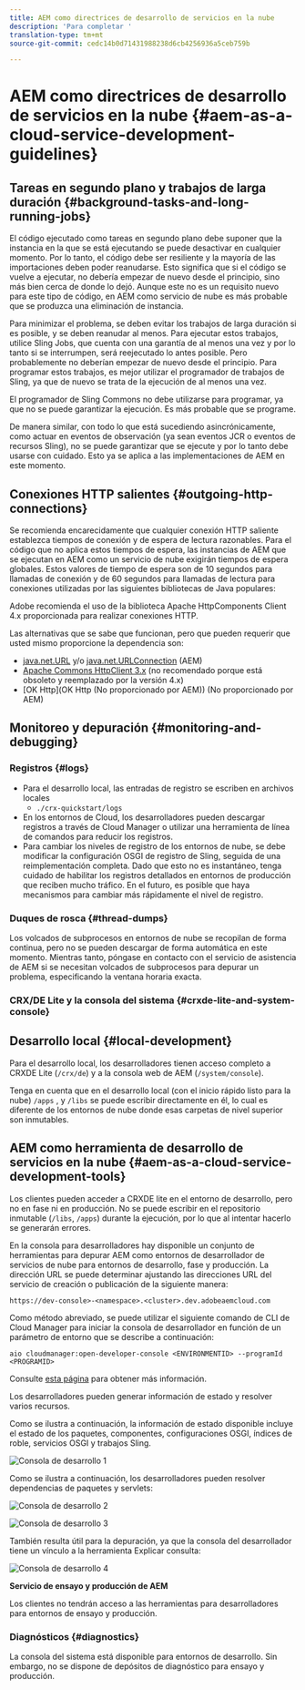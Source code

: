 ```yaml
---
title: AEM como directrices de desarrollo de servicios en la nube
description: 'Para completar '
translation-type: tm+mt
source-git-commit: cedc14b0d71431988238d6cb4256936a5ceb759b

---
```



# AEM como directrices de desarrollo de servicios en la nube {#aem-as-a-cloud-service-development-guidelines}

## Tareas en segundo plano y trabajos de larga duración {#background-tasks-and-long-running-jobs}

El código ejecutado como tareas en segundo plano debe suponer que la instancia en la que se está ejecutando se puede desactivar en cualquier momento. Por lo tanto, el código debe ser resiliente y la mayoría de las importaciones deben poder reanudarse. Esto significa que si el código se vuelve a ejecutar, no debería empezar de nuevo desde el principio, sino más bien cerca de donde lo dejó. Aunque este no es un requisito nuevo para este tipo de código, en AEM como servicio de nube es más probable que se produzca una eliminación de instancia.

Para minimizar el problema, se deben evitar los trabajos de larga duración si es posible, y se deben reanudar al menos. Para ejecutar estos trabajos, utilice Sling Jobs, que cuenta con una garantía de al menos una vez y por lo tanto si se interrumpen, será reejecutado lo antes posible. Pero probablemente no deberían empezar de nuevo desde el principio. Para programar estos trabajos, es mejor utilizar el programador de trabajos [](https://sling.apache.org/documentation/bundles/apache-sling-eventing-and-job-handling.html#jobs-guarantee-of-processing) de Sling, ya que de nuevo se trata de la ejecución de al menos una vez.

El programador de Sling Commons no debe utilizarse para programar, ya que no se puede garantizar la ejecución. Es más probable que se programe.

De manera similar, con todo lo que está sucediendo asincrónicamente, como actuar en eventos de observación (ya sean eventos JCR o eventos de recursos Sling), no se puede garantizar que se ejecute y por lo tanto debe usarse con cuidado. Esto ya se aplica a las implementaciones de AEM en este momento.

## Conexiones HTTP salientes {#outgoing-http-connections}

Se recomienda encarecidamente que cualquier conexión HTTP saliente establezca tiempos de conexión y de espera de lectura razonables. Para el código que no aplica estos tiempos de espera, las instancias de AEM que se ejecutan en AEM como un servicio de nube exigirán tiempos de espera globales. Estos valores de tiempo de espera son de 10 segundos para llamadas de conexión y de 60 segundos para llamadas de lectura para conexiones utilizadas por las siguientes bibliotecas de Java populares:

Adobe recomienda el uso de la biblioteca [](https://hc.apache.org/httpcomponents-client-ga/) Apache HttpComponents Client 4.x proporcionada para realizar conexiones HTTP.

Las alternativas que se sabe que funcionan, pero que pueden requerir que usted mismo proporcione la dependencia son:

* [java.net.URL](https://docs.oracle.com/javase/7/docs/api/java/net/URL.html) y/o [java.net.URLConnection](https://docs.oracle.com/javase/7/docs/api/java/net/URLConnection.html) (AEM)
* [Apache Commons HttpClient 3.x](https://hc.apache.org/httpclient-3.x/) (no recomendado porque está obsoleto y reemplazado por la versión 4.x)
* [OK Http](OK Http (No proporcionado por AEM)) (No proporcionado por AEM)

## Monitoreo y depuración {#monitoring-and-debugging}

### Registros {#logs}

* Para el desarrollo local, las entradas de registro se escriben en archivos locales
   * `./crx-quickstart/logs`
* En los entornos de Cloud, los desarrolladores pueden descargar registros a través de Cloud Manager o utilizar una herramienta de línea de comandos para reducir los registros. <!-- See the [Cloud Manager documentation](https://docs.adobe.com/content/help/en/experience-manager-cloud-manager/using/introduction-to-cloud-manager.html) for more details. Note that custom logs are not supported and so all logs should be output to the error log. -->
* Para cambiar los niveles de registro de los entornos de nube, se debe modificar la configuración OSGI de registro de Sling, seguida de una reimplementación completa. Dado que esto no es instantáneo, tenga cuidado de habilitar los registros detallados en entornos de producción que reciben mucho tráfico. En el futuro, es posible que haya mecanismos para cambiar más rápidamente el nivel de registro.

### Duques de rosca {#thread-dumps}

Los volcados de subprocesos en entornos de nube se recopilan de forma continua, pero no se pueden descargar de forma automática en este momento. Mientras tanto, póngase en contacto con el servicio de asistencia de AEM si se necesitan volcados de subprocesos para depurar un problema, especificando la ventana horaria exacta.

### CRX/DE Lite y la consola del sistema {#crxde-lite-and-system-console}

## Desarrollo local {#local-development}

Para el desarrollo local, los desarrolladores tienen acceso completo a CRXDE Lite (`/crx/de`) y a la consola web de AEM (`/system/console`).

Tenga en cuenta que en el desarrollo local (con el inicio rápido listo para la nube) `/apps` , y `/libs` se puede escribir directamente en él, lo cual es diferente de los entornos de nube donde esas carpetas de nivel superior son inmutables.

## AEM como herramienta de desarrollo de servicios en la nube {#aem-as-a-cloud-service-development-tools}

Los clientes pueden acceder a CRXDE lite en el entorno de desarrollo, pero no en fase ni en producción. No se puede escribir en el repositorio inmutable (`/libs`, `/apps`) durante la ejecución, por lo que al intentar hacerlo se generarán errores.

En la consola para desarrolladores hay disponible un conjunto de herramientas para depurar AEM como entornos de desarrollador de servicios de nube para entornos de desarrollo, fase y producción. La dirección URL se puede determinar ajustando las direcciones URL del servicio de creación o publicación de la siguiente manera:

`https://dev-console>-<namespace>.<cluster>.dev.adobeaemcloud.com`

Como método abreviado, se puede utilizar el siguiente comando de CLI de Cloud Manager para iniciar la consola de desarrollador en función de un parámetro de entorno que se describe a continuación:

`aio cloudmanager:open-developer-console <ENVIRONMENTID> --programId <PROGRAMID>`

Consulte [esta página](/help/release-notes/home.md) para obtener más información.

Los desarrolladores pueden generar información de estado y resolver varios recursos.

Como se ilustra a continuación, la información de estado disponible incluye el estado de los paquetes, componentes, configuraciones OSGI, índices de roble, servicios OSGI y trabajos Sling.

![Consola de desarrollo 1](/help/implementing/developing/introduction/assets/devconsole1.png)

Como se ilustra a continuación, los desarrolladores pueden resolver dependencias de paquetes y servlets:

![Consola de desarrollo 2](/help/implementing/developing/introduction/assets/devconsole2.png)

![Consola de desarrollo 3](/help/implementing/developing/introduction/assets/devconsole3.png)

También resulta útil para la depuración, ya que la consola del desarrollador tiene un vínculo a la herramienta Explicar consulta:

![Consola de desarrollo 4](/help/implementing/developing/introduction/assets/devconsole4.png)

**Servicio de ensayo y producción de AEM**

Los clientes no tendrán acceso a las herramientas para desarrolladores para entornos de ensayo y producción.

### Diagnósticos {#diagnostics}

La consola del sistema está disponible para entornos de desarrollo. Sin embargo, no se dispone de depósitos de diagnóstico para ensayo y producción.